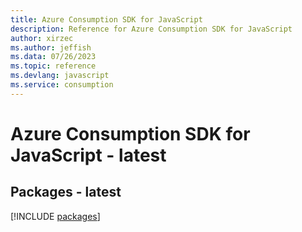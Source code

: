 ```yaml
---
title: Azure Consumption SDK for JavaScript
description: Reference for Azure Consumption SDK for JavaScript
author: xirzec
ms.author: jeffish
ms.data: 07/26/2023
ms.topic: reference
ms.devlang: javascript
ms.service: consumption
---
```

# Azure Consumption SDK for JavaScript - latest
## Packages - latest
[!INCLUDE [packages](consumption-index.md)]